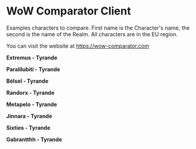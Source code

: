 # WoW Comparator Client

Examples characters to compare. First name is the Character's name, the second is the name of the Realm. 
All characters are in the EU region.

You can visit the website at https://wow-comparator.com

**Extremus - Tyrande**

**Paralilubiti - Tyrande**

**Bélsel - Tyrande**

**Randorx - Tyrande**

**Metapelo - Tyrande**

**Jinnara - Tyrande**

**Sixties - Tyrande**

**Gabrantthh - Tyrande**

